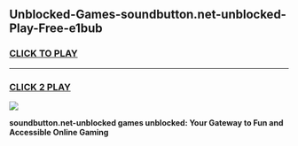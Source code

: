 
## Unblocked-Games-soundbutton.net-unblocked-Play-Free-e1bub
<h3>
<a href="https://premium76.site?title=soundbutton.net-unblocked&ref=21A">CLICK TO PLAY</a></h3>
<hr>

<h3>
<a href="https://premium76.site?title=soundbutton.net-unblocked&ref=21A">CLICK 2 PLAY</a>
  
</h3>

<a href="https://premium76.site?title=soundbutton.net-unblocked&ref=21A"><img src="https://clearcache.store/games.png"></a>


**soundbutton.net-unblocked games unblocked: Your Gateway to Fun and Accessible Online Gaming**
